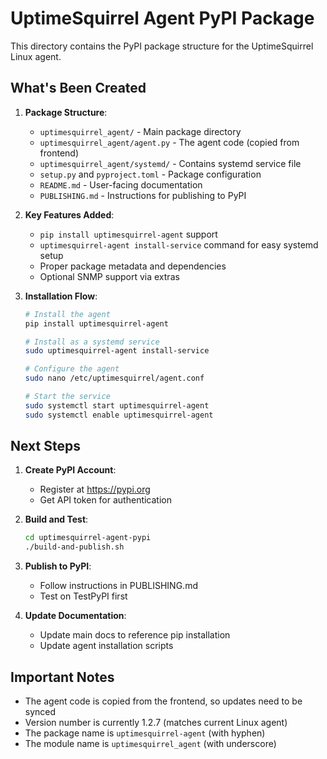 # UptimeSquirrel Agent PyPI Package

This directory contains the PyPI package structure for the UptimeSquirrel Linux agent.

## What's Been Created

1. **Package Structure**:
   - `uptimesquirrel_agent/` - Main package directory
   - `uptimesquirrel_agent/agent.py` - The agent code (copied from frontend)
   - `uptimesquirrel_agent/systemd/` - Contains systemd service file
   - `setup.py` and `pyproject.toml` - Package configuration
   - `README.md` - User-facing documentation
   - `PUBLISHING.md` - Instructions for publishing to PyPI

2. **Key Features Added**:
   - `pip install uptimesquirrel-agent` support
   - `uptimesquirrel-agent install-service` command for easy systemd setup
   - Proper package metadata and dependencies
   - Optional SNMP support via extras

3. **Installation Flow**:
   ```bash
   # Install the agent
   pip install uptimesquirrel-agent
   
   # Install as a systemd service
   sudo uptimesquirrel-agent install-service
   
   # Configure the agent
   sudo nano /etc/uptimesquirrel/agent.conf
   
   # Start the service
   sudo systemctl start uptimesquirrel-agent
   sudo systemctl enable uptimesquirrel-agent
   ```

## Next Steps

1. **Create PyPI Account**:
   - Register at https://pypi.org
   - Get API token for authentication

2. **Build and Test**:
   ```bash
   cd uptimesquirrel-agent-pypi
   ./build-and-publish.sh
   ```

3. **Publish to PyPI**:
   - Follow instructions in PUBLISHING.md
   - Test on TestPyPI first

4. **Update Documentation**:
   - Update main docs to reference pip installation
   - Update agent installation scripts

## Important Notes

- The agent code is copied from the frontend, so updates need to be synced
- Version number is currently 1.2.7 (matches current Linux agent)
- The package name is `uptimesquirrel-agent` (with hyphen)
- The module name is `uptimesquirrel_agent` (with underscore)